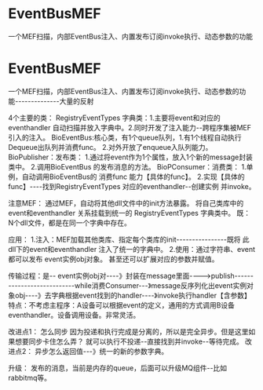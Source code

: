 # EventBusMEF
一个MEF扫描，内部EventBus注入、内置发布订阅invoke执行、动态参数的功能

# EventBusMEF
一个MEF扫描，内部EventBus注入、内置发布订阅invoke执行、动态参数的功能--------------大量的反射

4个主要的类：
RegistryEventTypes 字典类：1.主要将event和对应的eventhandler 自动扫描并放入字典中。2.同时开发了注入能力--跨程序集被MEF引入的注入。
BioEventBus:核心类，有1个queue队列，1.有1个线程自动执行Dequeue出队列并消费func。   2.对外开放了enqueue入队列能力。
BioPublisher：发布类： 1.通过将event作为1个属性，放入1个新的message封装类中。 2.调用BioEventBus 的发布消息的方法。
BioPConsumer：消费类： 1.单例，自动调用BioEventBus的 消费func 能力【具体的func】。 2.实现【具体的func】----找到RegistryEventTypes 对应的eventhandler--创建实例 并invoke。

注意MEF：
通过MEF，自动将其他dll文件中的init方法暴露。 将自己类库中的event和eventhandler 关系挂载到统一的 RegistryEventTypes 字典类中。
既：N个dll文件，都是在同一个字典中存在。 

应用：
1.注入：MEF加载其他类库、指定每个类库的init----------------既将 此dll下的event和eventhandler 注入了统一的字典中。
2.使用：通过字符串、event 都可以发布 event实例obj对象。 
甚至还可以扩展对应的参数并赋值。

传输过程：是-- event实例obj对----》封装在message里面---->publish---------------------------while消费Consumer---》message反序列化出event实例对象obj----》去字典根据event找到的handler----》invoke执行handler【含参数】
特点：不考虑主程序：A设备可以根据event的定义，通用的方式调用B设备eventhandler。设备调用设备。非常灵活。

改进点1： 怎么同步
因为投递和执行完成是分离的，所以是完全异步。但是这里如果想要同步卡住怎么弄？ 就可以执行不投递--直接找到并invoke--等待完成。
改进点2：
异步怎么返回值---》统一的新的参数字典。


升级：
发布的消息，当前是内存的queue，后面可以升级MQ组件--比如rabbitmq等。
